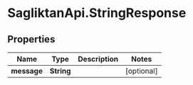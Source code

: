 # SagliktanApi.StringResponse

## Properties

Name | Type | Description | Notes
------------ | ------------- | ------------- | -------------
**message** | **String** |  | [optional] 


